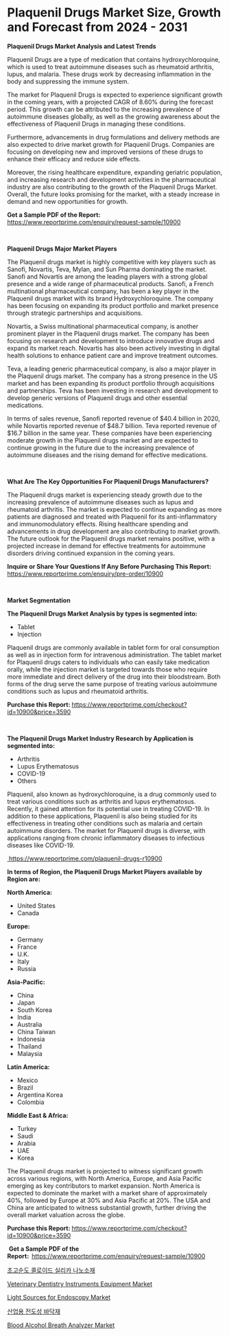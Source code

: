 <p><h1>Plaquenil Drugs Market Size, Growth and Forecast from 2024 - 2031</h1></p><p><strong>Plaquenil Drugs Market Analysis and Latest Trends</strong></p>
<p><p>Plaquenil Drugs are a type of medication that contains hydroxychloroquine, which is used to treat autoimmune diseases such as rheumatoid arthritis, lupus, and malaria. These drugs work by decreasing inflammation in the body and suppressing the immune system.</p><p>The market for Plaquenil Drugs is expected to experience significant growth in the coming years, with a projected CAGR of 8.60% during the forecast period. This growth can be attributed to the increasing prevalence of autoimmune diseases globally, as well as the growing awareness about the effectiveness of Plaquenil Drugs in managing these conditions.</p><p>Furthermore, advancements in drug formulations and delivery methods are also expected to drive market growth for Plaquenil Drugs. Companies are focusing on developing new and improved versions of these drugs to enhance their efficacy and reduce side effects.</p><p>Moreover, the rising healthcare expenditure, expanding geriatric population, and increasing research and development activities in the pharmaceutical industry are also contributing to the growth of the Plaquenil Drugs Market. Overall, the future looks promising for the market, with a steady increase in demand and new opportunities for growth.</p></p>
<p><strong>Get a Sample PDF of the Report:&nbsp;</strong> <a href="https://www.reportprime.com/enquiry/request-sample/10900">https://www.reportprime.com/enquiry/request-sample/10900</a></p>
<p>&nbsp;</p>
<p><strong>Plaquenil Drugs Major Market Players</strong></p>
<p><p>The Plaquenil drugs market is highly competitive with key players such as Sanofi, Novartis, Teva, Mylan, and Sun Pharma dominating the market. Sanofi and Novartis are among the leading players with a strong global presence and a wide range of pharmaceutical products. Sanofi, a French multinational pharmaceutical company, has been a key player in the Plaquenil drugs market with its brand Hydroxychloroquine. The company has been focusing on expanding its product portfolio and market presence through strategic partnerships and acquisitions.</p><p>Novartis, a Swiss multinational pharmaceutical company, is another prominent player in the Plaquenil drugs market. The company has been focusing on research and development to introduce innovative drugs and expand its market reach. Novartis has also been actively investing in digital health solutions to enhance patient care and improve treatment outcomes.</p><p>Teva, a leading generic pharmaceutical company, is also a major player in the Plaquenil drugs market. The company has a strong presence in the US market and has been expanding its product portfolio through acquisitions and partnerships. Teva has been investing in research and development to develop generic versions of Plaquenil drugs and other essential medications.</p><p>In terms of sales revenue, Sanofi reported revenue of $40.4 billion in 2020, while Novartis reported revenue of $48.7 billion. Teva reported revenue of $16.7 billion in the same year. These companies have been experiencing moderate growth in the Plaquenil drugs market and are expected to continue growing in the future due to the increasing prevalence of autoimmune diseases and the rising demand for effective medications.</p></p>
<p>&nbsp;</p>
<p><strong>What Are The Key Opportunities For Plaquenil Drugs Manufacturers?</strong></p>
<p><p>The Plaquenil drugs market is experiencing steady growth due to the increasing prevalence of autoimmune diseases such as lupus and rheumatoid arthritis. The market is expected to continue expanding as more patients are diagnosed and treated with Plaquenil for its anti-inflammatory and immunomodulatory effects. Rising healthcare spending and advancements in drug development are also contributing to market growth. The future outlook for the Plaquenil drugs market remains positive, with a projected increase in demand for effective treatments for autoimmune disorders driving continued expansion in the coming years.</p></p>
<p><strong>Inquire or Share Your Questions If Any Before Purchasing This Report:</strong> <a href="https://www.reportprime.com/enquiry/pre-order/10900">https://www.reportprime.com/enquiry/pre-order/10900</a></p>
<p>&nbsp;</p>
<p><strong>Market Segmentation</strong></p>
<p><strong>The Plaquenil Drugs Market Analysis by types is segmented into:</strong></p>
<p><ul><li>Tablet</li><li>Injection</li></ul></p>
<p><p>Plaquenil drugs are commonly available in tablet form for oral consumption as well as in injection form for intravenous administration. The tablet market for Plaquenil drugs caters to individuals who can easily take medication orally, while the injection market is targeted towards those who require more immediate and direct delivery of the drug into their bloodstream. Both forms of the drug serve the same purpose of treating various autoimmune conditions such as lupus and rheumatoid arthritis.</p></p>
<p><strong>Purchase this Report:&nbsp;</strong><a href="https://www.reportprime.com/checkout?id=10900&price=3590">https://www.reportprime.com/checkout?id=10900&price=3590</a></p>
<p>&nbsp;</p>
<p><strong>The Plaquenil Drugs Market Industry Research by Application is segmented into:</strong></p>
<p><ul><li>Arthritis</li><li>Lupus Erythematosus</li><li>COVID-19</li><li>Others</li></ul></p>
<p><p>Plaquenil, also known as hydroxychloroquine, is a drug commonly used to treat various conditions such as arthritis and lupus erythematosus. Recently, it gained attention for its potential use in treating COVID-19. In addition to these applications, Plaquenil is also being studied for its effectiveness in treating other conditions such as malaria and certain autoimmune disorders. The market for Plaquenil drugs is diverse, with applications ranging from chronic inflammatory diseases to infectious diseases like COVID-19.</p></p>
<p><a href="https://www.reportprime.com/plaquenil-drugs-r10900">&nbsp;https://www.reportprime.com/plaquenil-drugs-r10900</a></p>
<p><strong>In terms of Region, the Plaquenil Drugs Market Players available by Region are:</strong></p>
<p>
    <p> <strong> North America: </strong>
        <ul>
            <li>United States</li>
            <li>Canada</li>
        </ul>
        </p> 
    <p> <strong> Europe: </strong>
        <ul>
            <li>Germany</li>
            <li>France</li>
            <li>U.K.</li>
            <li>Italy</li>
            <li>Russia</li>
        </ul>
        </p> 
    <p> <strong> Asia-Pacific: </strong>
        <ul>
            <li>China</li>
            <li>Japan</li>
            <li>South Korea</li>
            <li>India</li>
            <li>Australia</li>
            <li>China Taiwan</li>
            <li>Indonesia</li>
            <li>Thailand</li>
            <li>Malaysia</li>
        </ul>
        </p> 
    <p> <strong> Latin America: </strong>
        <ul>
            <li>Mexico</li>
            <li>Brazil</li>
            <li>Argentina Korea</li>
            <li>Colombia</li>
        </ul>
        </p> 
    <p> <strong> Middle East & Africa: </strong>
        <ul>
            <li>Turkey</li>
            <li>Saudi</li>
            <li>Arabia</li>
            <li>UAE</li>
            <li>Korea</li>
        </ul>
    </p>
    </p>
<p><p>The Plaquenil drugs market is projected to witness significant growth across various regions, with North America, Europe, and Asia Pacific emerging as key contributors to market expansion. North America is expected to dominate the market with a market share of approximately 40%, followed by Europe at 30% and Asia Pacific at 20%. The USA and China are anticipated to witness substantial growth, further driving the overall market valuation across the globe.</p></p>
<p><strong>Purchase this Report: </strong><a href="https://www.reportprime.com/checkout?id=10900&price=3590">https://www.reportprime.com/checkout?id=10900&price=3590</a></p>
<p>&nbsp;<strong>Get a Sample PDF of the Report:&nbsp;&nbsp;</strong><a href="https://www.reportprime.com/enquiry/request-sample/10900">https://www.reportprime.com/enquiry/request-sample/10900</a></p>
<p><strong></strong></p>
<p><p><a href="https://github.com/ahmadrevanz10/Market-Research-Report-List-2/blob/main/7512804106885.md">초고순도 콜로이드 실리카 나노소재</a></p><p><a href="https://github.com/maesanjaya8/Market-Research-Report-List-1/blob/main/veterinary-dentistry-instruments-equipment-market.md">Veterinary Dentistry Instruments Equipment Market</a></p><p><a href="https://github.com/sowravmitra0/Market-Research-Report-List-2/blob/main/light-sources-for-endoscopy-market.md">Light Sources for Endoscopy Market</a></p><p><a href="https://github.com/nigaleamar09/Market-Research-Report-List-2/blob/main/4219862106886.md">산업용 전도성 바닥재</a></p><p><a href="https://github.com/AdrianaPaucek2023/Market-Research-Report-List-2/blob/main/blood-alcohol-breath-analyzer-market.md">Blood Alcohol Breath Analyzer Market</a></p></p>